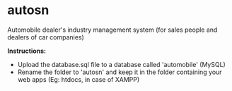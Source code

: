 # autosn
Automobile dealer's industry management system (for sales people and dealers of car companies)

<b>Instructions:</b>
<ul>
<li>Upload the database.sql file to a database called 'automobile' (MySQL)</li>
<li>Rename the folder to 'autosn' and keep it in the folder containing your web apps (Eg: htdocs, in case of XAMPP)</li>
</ul>
